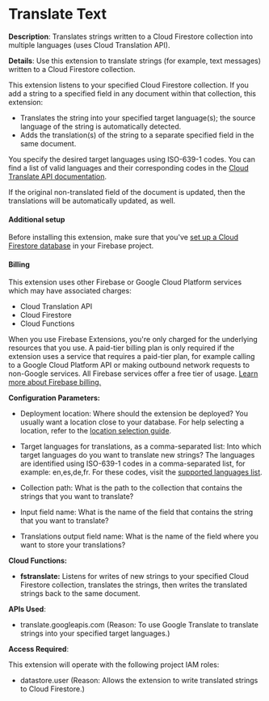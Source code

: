 # Translate Text

**Description**: Translates strings written to a Cloud Firestore collection into multiple languages (uses Cloud Translation API).



**Details**: Use this extension to translate strings (for example, text messages) written to a Cloud Firestore collection.

This extension listens to your specified Cloud Firestore collection. If you add a string to a specified field in any document within that collection, this extension:

- Translates the string into your specified target language(s); the source language of the string is automatically detected.
- Adds the translation(s) of the string to a separate specified field in the same document.

You specify the desired target languages using ISO-639-1 codes. You can find a list of valid languages and their corresponding codes in the [Cloud Translate API documentation](https://cloud.google.com/translate/docs/languages).

If the original non-translated field of the document is updated, then the translations will be automatically updated, as well.

#### Additional setup

Before installing this extension, make sure that you've [set up a Cloud Firestore database](https://firebase.google.com/docs/firestore/quickstart) in your Firebase project.

#### Billing

This extension uses other Firebase or Google Cloud Platform services which may have associated charges:

- Cloud Translation API
- Cloud Firestore
- Cloud Functions

When you use Firebase Extensions, you're only charged for the underlying resources that you use. A paid-tier billing plan is only required if the extension uses a service that requires a paid-tier plan, for example calling to a Google Cloud Platform API or making outbound network requests to non-Google services. All Firebase services offer a free tier of usage. [Learn more about Firebase billing.](https://firebase.google.com/pricing)




**Configuration Parameters:**

* Deployment location: Where should the extension be deployed? You usually want a location close to your database. For help selecting a location, refer to the [location selection guide](https://firebase.google.com/docs/functions/locations).

* Target languages for translations, as a comma-separated list: Into which target languages do you want to translate new strings? The languages are identified using ISO-639-1 codes in a comma-separated list, for example: en,es,de,fr. For these codes, visit the [supported languages list](https://cloud.google.com/translate/docs/languages).


* Collection path: What is the path to the collection that contains the strings that you want to translate?


* Input field name: What is the name of the field that contains the string that you want to translate?


* Translations output field name: What is the name of the field where you want to store your translations?




**Cloud Functions:**

* **fstranslate:** Listens for writes of new strings to your specified Cloud Firestore collection, translates the strings, then writes the translated strings back to the same document.



**APIs Used**:

* translate.googleapis.com (Reason: To use Google Translate to translate strings into your specified target languages.)



**Access Required**:



This extension will operate with the following project IAM roles:

* datastore.user (Reason: Allows the extension to write translated strings to Cloud Firestore.)
